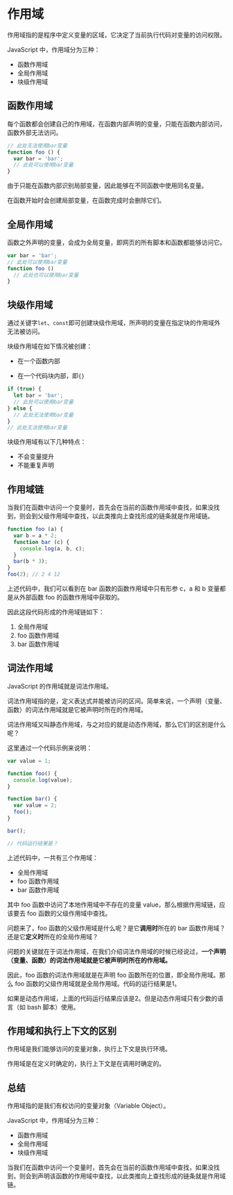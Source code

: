# 作用域

作用域指的是程序中定义变量的区域，它决定了当前执行代码对变量的访问权限。

JavaScript 中，作用域分为三种：

- 函数作用域
- 全局作用域
- 块级作用域

## 函数作用域

每个函数都会创建自己的作用域，在函数内部声明的变量，只能在函数内部访问，函数外部无法访问。

```js
// 此处无法使用bar变量
function foo () {
  var bar = 'bar';
  // 此处可以使用bar变量
}
```

由于只能在函数内部识别局部变量，因此能够在不同函数中使用同名变量。

在函数开始时会创建局部变量，在函数完成时会删除它们。

## 全局作用域

函数之外声明的变量，会成为全局变量，即网页的所有脚本和函数都能够访问它。

```js
var bar = 'bar';
// 此处可以使用bar变量
function foo () 
  // 此处也可以使用bar变量
}
```

## 块级作用域

通过关键字`let`、`const`即可创建块级作用域，所声明的变量在指定块的作用域外无法被访问。

块级作用域在如下情况被创建：

- 在一个函数内部

- 在一个代码块内部，即`{}`

```js
if (true) {
  let bar = 'bar';
  // 此处可以使用bar变量
} else {
  // 此处无法使用bar变量
}
// 此处无法使用bar变量
```

块级作用域有以下几种特点：

- 不会变量提升
- 不能重复声明

## 作用域链

当我们在函数中访问一个变量时，首先会在当前的函数作用域中查找，如果没找到，则会到父级作用域中查找，以此类推向上查找形成的链条就是作用域链。

```js
function foo (a) {
  var b = a * 2;
  function bar (c) {
    console.log(a, b, c);
  }
  bar(b * 3);
}
foo(2); // 2 4 12
```

上述代码中，我们可以看到在 bar 函数的函数作用域中只有形参 c，a 和 b 变量都是从外部函数 foo 的函数作用域中获取的。

因此这段代码形成的作用域链如下：

1. 全局作用域
2. foo 函数作用域
3. bar 函数作用域

## 词法作用域

 JavaScript 的作用域就是词法作用域。

词法作用域指的是，定义表达式并能被访问的区间。简单来说，一个声明（变量、函数）的词法作用域就是它被声明时所在的作用域。

词法作用域又叫静态作用域，与之对应的就是动态作用域，那么它们的区别是什么呢？

这里通过一个代码示例来说明：

```js
var value = 1;

function foo() {
  console.log(value);
}

function bar() {
  var value = 2;
  foo();
}

bar();

// 代码运行结果是？
```

上述代码中，一共有三个作用域：

- 全局作用域
- foo 函数作用域
- bar 函数作用域

其中 foo 函数中访问了本地作用域中不存在的变量 value，那么根据作用域链，应该要去 foo 函数的父级作用域中查找。

问题来了，foo 函数的父级作用域是什么呢？是它**调用时**所在的 bar 函数作用域？还是它**定义时**所在的全局作用域？

问题的关键就在于词法作用域，在我们介绍词法作用域的时候已经说过，**一个声明（变量、函数）的词法作用域就是它被声明时所在的作用域。**

因此，foo 函数的词法作用域就是在声明 foo 函数所在的位置，即全局作用域。那么 foo 函数的父级作用域就是全局作用域。代码的运行结果是1。

如果是动态作用域，上面的代码运行结果应该是2。但是动态作用域只有少数的语言（如 bash 脚本）使用。

## 作用域和执行上下文的区别

作用域是我们能够访问的变量对象，执行上下文是执行环境。

作用域是在定义时确定的，执行上下文是在调用时确定的。

## 总结

作用域指的是我们有权访问的变量对象（Variable Object）。

JavaScript 中，作用域分为三种：

- 函数作用域
- 全局作用域
- 块级作用域

当我们在函数中访问一个变量时，首先会在当前的函数作用域中查找，如果没找到，则会到声明该函数的作用域中查找，以此类推向上查找形成的链条就是作用域链。

<Vssue 
    :options="{ labels: [$page.relativePath.split('/')[0]] }" 
    :title="$page.relativePath.split('/')[1]" 
/>